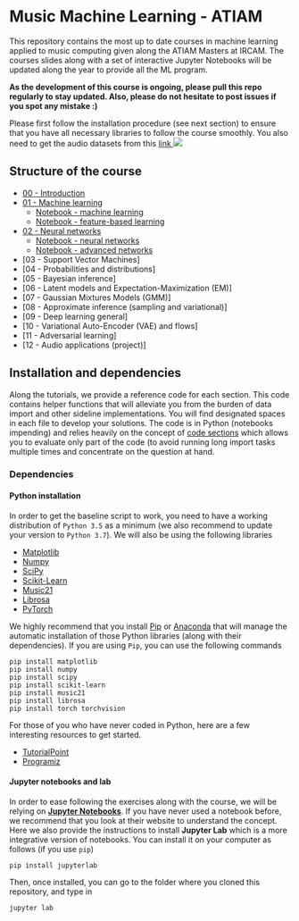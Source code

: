 # Music Machine Learning - ATIAM

This repository contains the most up to date courses in machine learning applied to music computing given along the ATIAM Masters at IRCAM. The courses slides along with a set of interactive Jupyter Notebooks will be updated along the year to provide all the ML program.

**As the development of this course is ongoing, please pull this repo regularly to stay updated. Also, please do not hesitate to post issues if you spot any mistake :)**

Please first follow the installation procedure (see next section) to ensure that you have all necessary libraries to follow the course smoothly. You also need to get the audio datasets from this [link ![](../images/file.png)](https://nuage.ircam.fr/index.php/s/FTsaaAMFV1jEwsk)   

## Structure of the course

- [00 - Introduction](00_introduction.pdf)
- [01 - Machine learning](01_machine_learning.pdf)
    - [Notebook - machine learning](01a_machine_learning.ipynb)
    - [Notebook - feature-based learning](01b_feature_based_learning.ipynb)
- [02 - Neural networks](02_neural_networks.pdf)
    - [Notebook - neural networks](02a_neural_networks.ipynb)
    - [Notebook - advanced networks](02b_advanced_networks.ipynb)
- [03 - Support Vector Machines]
- [04 - Probabilities and distributions]
- [05 - Bayesian inference]
- [06 - Latent models and Expectation-Maximization (EM)]
- [07 - Gaussian Mixtures Models (GMM)]
- [08 - Approximate inference (sampling and variational)]
- [09 - Deep learning general]
- [10 - Variational Auto-Encoder (VAE) and flows]
- [11 - Adversarial learning]
- [12 - Audio applications (project)]

## Installation and dependencies


Along the tutorials, we provide a reference code for each section. This code contains helper functions that will alleviate you from the burden of data import and other sideline implementations. You will find designated spaces in each file to develop your solutions. The code is in Python (notebooks impending) and relies heavily on the concept of [code sections](https://fr.mathworks.com/help/matlab/matlab_prog/run-sections-of-programs.html) which allows you to evaluate only part of the code (to avoid running long import tasks multiple times and concentrate on the question at hand.

### Dependencies

#### Python installation

In order to get the baseline script to work, you need to have a working distribution of `Python 3.5` as a minimum (we also recommend to update your version to `Python 3.7`). We will also be using the following libraries

- [Matplotlib](https://matplotlib.org/)
- [Numpy](https://numpy.org/)
- [SciPy](https://www.scipy.org/)
- [Scikit-Learn](https://scikit-learn.org/)
- [Music21](http://web.mit.edu/music21/)
- [Librosa](http://librosa.github.io/librosa/index.html)
- [PyTorch](https://pytorch.org/)

We highly recommend that you install [Pip](https://pypi.python.org/pypi/pip/) or [Anaconda](https://www.anaconda.com/download/) that will manage the automatic installation of those Python libraries (along with their dependencies). If you are using `Pip`, you can use the following commands

```
pip install matplotlib
pip install numpy
pip install scipy
pip install scikit-learn
pip install music21
pip install librosa
pip install torch torchvision
```

For those of you who have never coded in Python, here are a few interesting resources to get started.

- [TutorialPoint](https://www.tutorialspoint.com/python/)
- [Programiz](https://www.programiz.com/python-programming)

#### Jupyter notebooks and lab

In order to ease following the exercises along with the course, we will be relying on [**Jupyter Notebooks**](https://jupyter.org/). If you have never used a notebook before, we recommend that you look at their website to understand the concept. Here we also provide the instructions to install **Jupyter Lab** which is a more integrative version of notebooks. You can install it on your computer as follows (if you use `pip`)

```
pip install jupyterlab
```

Then, once installed, you can go to the folder where you cloned this repository, and type in

```
jupyter lab
```
